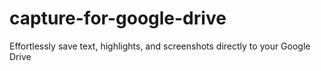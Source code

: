 # capture-for-google-drive
Effortlessly save text, highlights, and screenshots directly to your Google Drive
